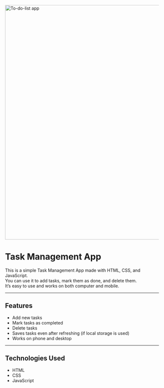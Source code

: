 <img width="1366" height="768" alt="To-do-list app" src="https://github.com/user-attachments/assets/b0aa3f7f-f4c9-42ca-93f1-a92dbd36599a" />

# Task Management App

This is a simple Task Management App made with HTML, CSS, and JavaScript.  
You can use it to add tasks, mark them as done, and delete them.  
It’s easy to use and works on both computer and mobile.

---

## Features
- Add new tasks
- Mark tasks as completed
- Delete tasks
- Saves tasks even after refreshing (if local storage is used)
- Works on phone and desktop

---

## Technologies Used
- HTML
- CSS
- JavaScript

